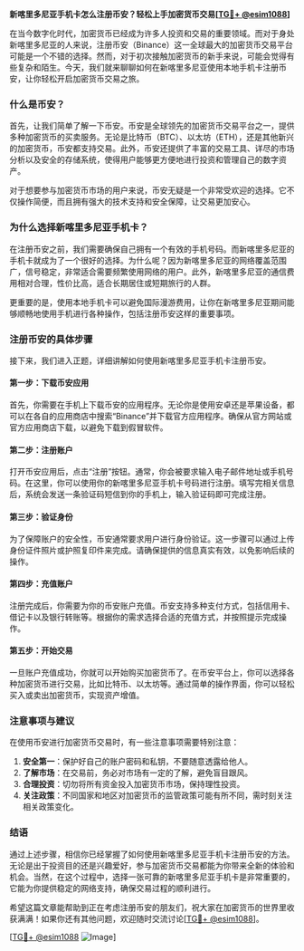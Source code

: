 **新喀里多尼亚手机卡怎么注册币安？轻松上手加密货币交易[[TG💪+ @esim1088](https://t.me/s/esim1088)]**

在当今数字化时代，加密货币已经成为许多人投资和交易的重要领域。而对于身处新喀里多尼亚的人来说，注册币安（Binance）这一全球最大的加密货币交易平台可能是一个不错的选择。然而，对于初次接触加密货币的新手来说，可能会觉得有些复杂和陌生。今天，我们就来聊聊如何在新喀里多尼亚使用本地手机卡注册币安，让你轻松开启加密货币交易之旅。

### 什么是币安？

首先，让我们简单了解一下币安。币安是全球领先的加密货币交易平台之一，提供多种加密货币的买卖服务。无论是比特币（BTC）、以太坊（ETH），还是其他新兴的加密货币，币安都支持交易。此外，币安还提供了丰富的交易工具、详尽的市场分析以及安全的存储系统，使得用户能够更方便地进行投资和管理自己的数字资产。

对于想要参与加密货币市场的用户来说，币安无疑是一个非常受欢迎的选择。它不仅操作简便，而且拥有强大的技术支持和安全保障，让交易更加安心。

### 为什么选择新喀里多尼亚手机卡？

在注册币安之前，我们需要确保自己拥有一个有效的手机号码。而新喀里多尼亚的手机卡就成为了一个很好的选择。为什么呢？因为新喀里多尼亚的网络覆盖范围广，信号稳定，非常适合需要频繁使用网络的用户。此外，新喀里多尼亚的通信费用相对合理，性价比高，适合长期居住或短期旅行的人群。

更重要的是，使用本地手机卡可以避免国际漫游费用，让你在新喀里多尼亚期间能够顺畅地使用手机进行各种操作，包括注册币安这样的重要事项。

### 注册币安的具体步骤

接下来，我们进入正题，详细讲解如何使用新喀里多尼亚手机卡注册币安。

#### 第一步：下载币安应用

首先，你需要在手机上下载币安的应用程序。无论你是使用安卓还是苹果设备，都可以在各自的应用商店中搜索“Binance”并下载官方应用程序。确保从官方网站或官方应用商店下载，以避免下载到假冒软件。

#### 第二步：注册账户

打开币安应用后，点击“注册”按钮。通常，你会被要求输入电子邮件地址或手机号码。在这里，你可以使用你的新喀里多尼亚手机卡号码进行注册。填写完相关信息后，系统会发送一条验证码短信到你的手机上，输入验证码即可完成注册。

#### 第三步：验证身份

为了保障账户的安全性，币安通常要求用户进行身份验证。这一步骤可以通过上传身份证件照片或护照复印件来完成。请确保提供的信息真实有效，以免影响后续的操作。

#### 第四步：充值账户

注册完成后，你需要为你的币安账户充值。币安支持多种支付方式，包括信用卡、借记卡以及银行转账等。根据你的需求选择合适的充值方式，并按照提示完成操作。

#### 第五步：开始交易

一旦账户充值成功，你就可以开始购买加密货币了。在币安平台上，你可以选择各种加密货币进行交易，比如比特币、以太坊等。通过简单的操作界面，你可以轻松买入或卖出加密货币，实现资产增值。

### 注意事项与建议

在使用币安进行加密货币交易时，有一些注意事项需要特别注意：

1. **安全第一**：保护好自己的账户密码和私钥，不要随意透露给他人。
2. **了解市场**：在交易前，务必对市场有一定的了解，避免盲目跟风。
3. **合理投资**：切勿将所有资金投入加密货币市场，保持理性投资。
4. **关注政策**：不同国家和地区对加密货币的监管政策可能有所不同，需时刻关注相关政策变化。

### 结语

通过上述步骤，相信你已经掌握了如何使用新喀里多尼亚手机卡注册币安的方法。无论是出于投资目的还是兴趣爱好，参与加密货币交易都能为你带来全新的体验和机会。当然，在这个过程中，选择一张可靠的新喀里多尼亚手机卡是非常重要的，它能为你提供稳定的网络支持，确保交易过程的顺利进行。

希望这篇文章能帮助到正在考虑注册币安的朋友们，祝大家在加密货币的世界里收获满满！如果你还有其他问题，欢迎随时交流讨论[[TG💪+ @esim1088](https://t.me/s/esim1088)]。

[[TG💪+ @esim1088](https://t.me/s/esim1088) ![Image](https://i.postimg.cc/4NQfJmqS/Snipaste-2025-05-13-00-14-12.png)]